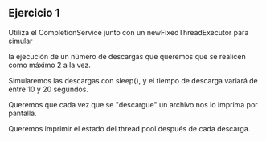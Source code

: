 Ejercicio 1
-----------

Utiliza el CompletionService junto con un newFixedThreadExecutor para simular

la ejecución de un número de descargas que queremos que se realicen como máximo 2 a la vez.

Simularemos las descargas con sleep(), y el tiempo de descarga variará de entre 10 y 20 segundos.

Queremos que cada vez que se "descargue" un archivo nos lo imprima por pantalla.

Queremos imprimir el estado del thread pool después de cada descarga.
